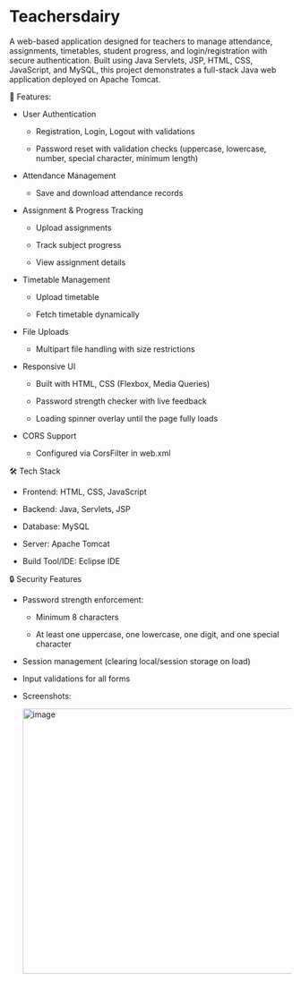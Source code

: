 # Teachersdairy

A web-based application designed for teachers to manage attendance, assignments, timetables, student progress, and login/registration with secure authentication.
Built using Java Servlets, JSP, HTML, CSS, JavaScript, and MySQL, this project demonstrates a full-stack Java web application deployed on Apache Tomcat.

🚀 Features:

 - User Authentication
 
   - Registration, Login, Logout with validations
  
   - Password reset with validation checks (uppercase, lowercase, number, special character, minimum length)

 - Attendance Management
 
   - Save and download attendance records

 - Assignment & Progress Tracking
 
   - Upload assignments
   
   - Track subject progress
   
   - View assignment details

 - Timetable Management
 
   - Upload timetable
   
   - Fetch timetable dynamically

 - File Uploads
 
   - Multipart file handling with size restrictions

- Responsive UI

   - Built with HTML, CSS (Flexbox, Media Queries)
   
   - Password strength checker with live feedback
   
   - Loading spinner overlay until the page fully loads

 - CORS Support
 
   - Configured via CorsFilter in web.xml



🛠️ Tech Stack

- Frontend: HTML, CSS, JavaScript

- Backend: Java, Servlets, JSP

- Database: MySQL

- Server: Apache Tomcat

- Build Tool/IDE: Eclipse IDE


🔒 Security Features

- Password strength enforcement:

  - Minimum 8 characters
  
  - At least one uppercase, one lowercase, one digit, and one special character
  
- Session management (clearing local/session storage on load)

- Input validations for all forms

- Screenshots:

  <img width="917" height="474" alt="image" src="https://github.com/user-attachments/assets/66d99917-5914-4400-9d8f-b52c0ed3a7f9" />

